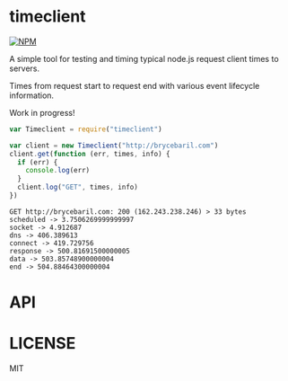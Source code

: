 timeclient
=====

[![NPM](https://nodei.co/npm/timeclient.png)](https://nodei.co/npm/timeclient/)

A simple tool for testing and timing typical node.js request client times to servers.

Times from request start to request end with various event lifecycle information.

Work in progress!

```js
var Timeclient = require("timeclient")

var client = new Timeclient("http://brycebaril.com")
client.get(function (err, times, info) {
  if (err) {
    console.log(err)
  }
  client.log("GET", times, info)
})
```

```text
GET http://brycebaril.com: 200 (162.243.238.246) > 33 bytes
scheduled -> 3.7506269999999997
socket -> 4.912687
dns -> 406.389613
connect -> 419.729756
response -> 500.81691500000005
data -> 503.85748900000004
end -> 504.88464300000004
```

API
===

LICENSE
=======

MIT
